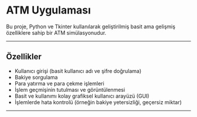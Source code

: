 # ATM Uygulaması

Bu proje, Python ve Tkinter kullanılarak geliştirilmiş basit ama gelişmiş özelliklere sahip bir ATM simülasyonudur.

---

## Özellikler

- Kullanıcı girişi (basit kullanıcı adı ve şifre doğrulama)
- Bakiye sorgulama
- Para yatırma ve para çekme işlemleri
- İşlem geçmişinin tutulması ve görüntülenmesi
- Basit ve kullanımı kolay grafiksel kullanıcı arayüzü (GUI)
- İşlemlerde hata kontrolü (örneğin bakiye yetersizliği, geçersiz miktar)

---


